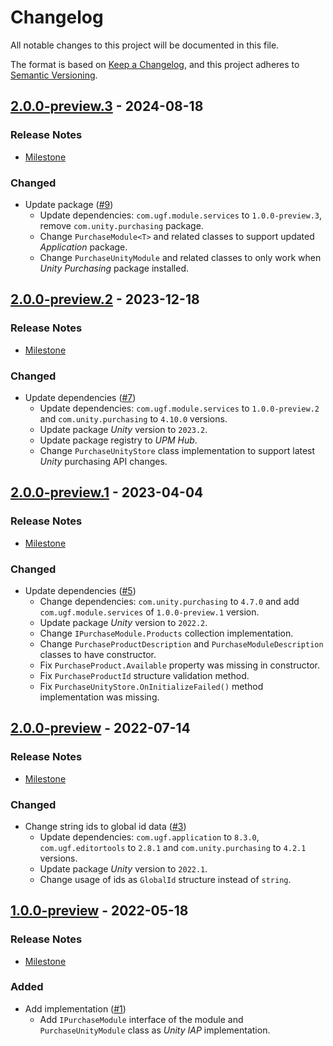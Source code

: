 # Changelog

All notable changes to this project will be documented in this file.

The format is based on [Keep a Changelog](https://keepachangelog.com/en/1.0.0/),
and this project adheres to [Semantic Versioning](https://semver.org/spec/v2.0.0.html).

## [2.0.0-preview.3](https://github.com/unity-game-framework/ugf-module-purchasing/releases/tag/2.0.0-preview.3) - 2024-08-18  

### Release Notes

- [Milestone](https://github.com/unity-game-framework/ugf-module-purchasing/milestone/5?closed=1)  
    

### Changed

- Update package ([#9](https://github.com/unity-game-framework/ugf-module-purchasing/issues/9))  
    - Update dependencies: `com.ugf.module.services` to `1.0.0-preview.3`, remove `com.unity.purchasing` package.
    - Change `PurchaseModule<T>` and related classes to support updated _Application_ package.
    - Change `PurchaseUnityModule` and related classes to only work when _Unity Purchasing_ package installed.

## [2.0.0-preview.2](https://github.com/unity-game-framework/ugf-module-purchasing/releases/tag/2.0.0-preview.2) - 2023-12-18  

### Release Notes

- [Milestone](https://github.com/unity-game-framework/ugf-module-purchasing/milestone/4?closed=1)  
    

### Changed

- Update dependencies ([#7](https://github.com/unity-game-framework/ugf-module-purchasing/issues/7))  
    - Update dependencies: `com.ugf.module.services` to `1.0.0-preview.2` and `com.unity.purchasing` to `4.10.0` versions.
    - Update package _Unity_ version to `2023.2`.
    - Update package registry to _UPM Hub_.
    - Change `PurchaseUnityStore` class implementation to support latest _Unity_ purchasing API changes.

## [2.0.0-preview.1](https://github.com/unity-game-framework/ugf-module-purchasing/releases/tag/2.0.0-preview.1) - 2023-04-04  

### Release Notes

- [Milestone](https://github.com/unity-game-framework/ugf-module-purchasing/milestone/3?closed=1)  
    

### Changed

- Update dependencies ([#5](https://github.com/unity-game-framework/ugf-module-purchasing/issues/5))  
    - Change dependencies: `com.unity.purchasing` to `4.7.0` and add `com.ugf.module.services` of `1.0.0-preview.1` version.
    - Update package _Unity_ version to `2022.2`.
    - Change `IPurchaseModule.Products` collection implementation.
    - Change `PurchaseProductDescription` and `PurchaseModuleDescription` classes to have constructor.
    - Fix `PurchaseProduct.Available` property was missing in constructor.
    - Fix `PurchaseProductId` structure validation method.
    - Fix `PurchaseUnityStore.OnInitializeFailed()` method implementation was missing.

## [2.0.0-preview](https://github.com/unity-game-framework/ugf-module-purchasing/releases/tag/2.0.0-preview) - 2022-07-14  

### Release Notes

- [Milestone](https://github.com/unity-game-framework/ugf-module-purchasing/milestone/2?closed=1)  
    

### Changed

- Change string ids to global id data ([#3](https://github.com/unity-game-framework/ugf-module-purchasing/issues/3))  
    - Update dependencies: `com.ugf.application` to `8.3.0`, `com.ugf.editortools` to `2.8.1` and `com.unity.purchasing` to `4.2.1` versions.
    - Update package _Unity_ version to `2022.1`.
    - Change usage of ids as `GlobalId` structure instead of `string`.

## [1.0.0-preview](https://github.com/unity-game-framework/ugf-module-purchasing/releases/tag/1.0.0-preview) - 2022-05-18  

### Release Notes

- [Milestone](https://github.com/unity-game-framework/ugf-module-purchasing/milestone/1?closed=1)  
    

### Added

- Add implementation ([#1](https://github.com/unity-game-framework/ugf-module-purchasing/issues/1))  
    - Add `IPurchaseModule` interface of the module and `PurchaseUnityModule` class as _Unity IAP_ implementation.


